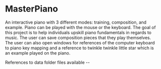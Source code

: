 # MasterPiano

An interactive piano with 3 different modes: training, composition, and example. Piano can be played
with the mouse or the keyboard. The goal of this project is to help individuals upskill piano 
fundamentals in regards to music. The user can save composition pieces that they play themselves. 
The user can also open windows for references of the computer keyboard to piano key mapping and a 
reference to twinkle twinkle little star which is an example played on the piano. 

References to data folder files available -- 
